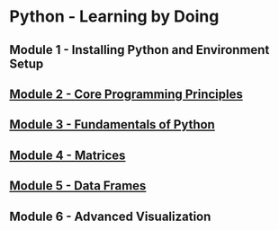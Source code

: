 # Python - Learning by Doing

## Module 1 - Installing Python and Environment Setup
## [Module 2 - Core Programming Principles](https://github.com/Zurezh/Python_LearnByDoing/blob/master/Module_2_Core_Programming_Principles.ipynb "Module 2 - Core Programming Principles")
## [Module 3 - Fundamentals of Python](https://github.com/Zurezh/Python_LearnByDoing/blob/master/Module_3_Fundamentals_of_Python.ipynb "Module 3 - Fundamentals of Python")
## [Module 4 - Matrices](https://github.com/Zurezh/Python_LearnByDoing/blob/master/Module_4_Matrices_.ipynb "Module 4 - Matrices")
## [Module 5 - Data Frames](https://github.com/Zurezh/Python_LearnByDoing/blob/master/Module_5_Data_Frames.ipynb "Module 5 - Data Frames")
## Module 6 - Advanced Visualization
